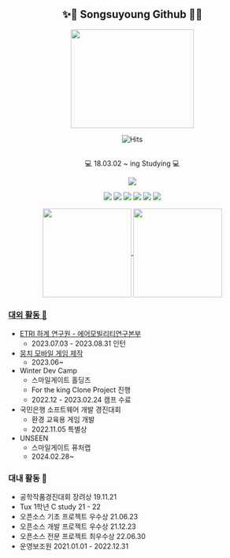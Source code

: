 ## <div align="center"> ✨👋 Songsuyoung Github 👋✨</div> 
<div align=center>

<img src="https://user-images.githubusercontent.com/81684148/180581670-e4ae622c-c93d-4af3-bed7-6cea6bf7aedf.png"  width="250" height="200"/>


![Hits](https://hits.seeyoufarm.com/api/count/incr/badge.svg?url=https%3A%2F%2Fgithub.com%2Fsongsuyoung%2Fhit-counter&count_bg=%235834A5&title_bg=%23A83FB1&icon=rabbitmq.svg&icon_color=%23E7E7E7&title=hits&edge_flat=false)

<br>💻 18.03.02 ~ ing Studying 💻 </br>

<p>
<a href="https://velog.io/@songsuyoung"><img src="http://img.shields.io/badge/-Velog-20c997?style=for-the-badge&link=https://velog.io/@songsuyoung"/></a>
</p>

<img src="https://img.shields.io/badge/C++-3766AB?style=flat-square&logo=C%2B%2B&logoColor=white"/></a>
<img src="https://img.shields.io/badge/C-A8B9CC?style=flat-square&logo=C&logoColor=white"/></a>
<img src="https://img.shields.io/badge/C%23-239DFF?style=flat-square&logo=c-sharp&logoColor=white"/></a>
<img src="https://img.shields.io/badge/Mysql-ffd400?style=flat-square&logo=Mysql&logoColor=white"/></a>
<img src="https://img.shields.io/badge/Unity-499848?style=flat-square&logo=Unity&logoColor=white"/></a>
<img src="https://img.shields.io/badge/Java-dfd400?style=flat-square&logo=Java&logoColor=white"/></a>

<a href="https://github.com/songsuyoung"><img align="center" style="height:180px" src="https://github-readme-stats.vercel.app/api/top-langs/?username=songsuyoung&layout=compact&theme=nord&hide_border=true" />          <a href="https://github.com/songsuyoung"><img align="center" style="height:180px" src="http://mazassumnida.wtf/api/v2/generate_badge?boj=tndud3999"/></div>

### **대외 활동** 🏫

- [ETRI 하계 연구원 - 에어모빌리티연구본부](https://www.notion.so/_-658b3a6bacc34d2192199eeaa5045743?pvs=21)
    - 2023.07.03 - 2023.08.31 인턴
- [뭉치 모바일 게임 제작](https://github.com/MungchiTheBlackThing/MungchiTheBlackThing)
    - 2023.06~
- Winter Dev Camp
    - 스마일게이트 홀딩즈
    - For the king Clone Project 진행
    - 2022.12 - 2023.02.24 캠프 수료
- 국민은행 소프트웨어 개발 경진대회
    - 환경 교육용 게임 개발
    - 2022.11.05 특별상
- UNSEEN
    - 스마일게이트 퓨처랩
    - 2024.02.28~
 ### 대내 활동 📖

- 공학작품경진대회 장려상 19.11.21
- Tux 1학년 C study 21 - 22
- 오픈소스 기초 프로젝트 우수상 21.06.23
- 오픈소스 개발 프로젝트 우수상 21.12.23
- 오픈소스 전문 프로젝트 최우수상 22.06.30
- 운영보조원 2021.01.01 - 2022.12.31
<!--
**songsuyoung/songsuyoung** is a ✨ _special_ ✨ repository because its `README.md` (this file) appears on your GitHub profile.

Here are some ideas to get you started:

- 🔭 I’m currently working on ...
- 🌱 I’m currently learning ...
- 👯 I’m looking to collaborate on ...
- 🤔 I’m looking for help with ...
- 💬 Ask me about ...
- 📫 How to reach me: ...
- 😄 Pronouns: ...
- ⚡ Fun fact: ...
-->
